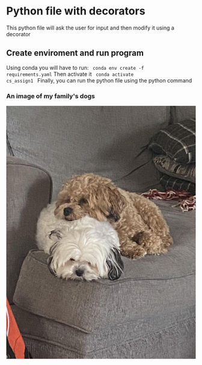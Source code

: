 # Python file with decorators
This python file will ask the user for input and then modify it using a decorator
## Create enviroment and run program
Using conda you will have to run:
<code> conda env create -f requirements.yaml</code>
Then activate it
<code> conda activate cs_assign1 </code>
Finally, you can run the python file using the python command

### An image of my family's dogs
![image of two dogs](puppies.jpg)